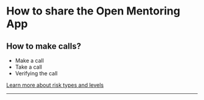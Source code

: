 # How to share the Open Mentoring App

## How to make calls?


 * Make a call
 * Take a call
 * Verifying the call

[Learn more about risk types and levels](resources/risk-assessment.md)
***